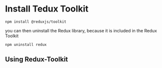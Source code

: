 # Install Tedux Toolkit

`npm install @reduxjs/toolkit`

you can then uninstall the Redux library, because it is included in the Redux Toolkit

`npm uninstall redux`

## Using Redux-Toolkit